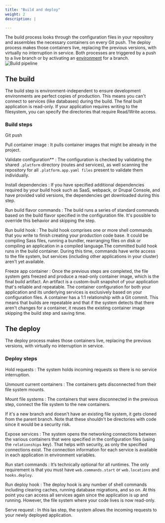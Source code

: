 ```yaml
---
title: "Build and deploy"
weight: 2
description: |

---
```

The build process looks through the configuration files in your repository and assembles the necessary containers on every Git push.
The deploy process makes those containers live, replacing the previous versions, with virtually no interruption in service.
Both processes are triggered by a push to a live branch or by activating an [environment](/administration/web/environments.md) for a branch.
![Build pipeline](/images/workflow/build-pipeline.svg "0.50")

## The build

The build step is environment-independent to ensure development environments are perfect copies of production.
This means you can't connect to services (like databases) during the build.
The final built application is read-only.
If your application requires writing to the filesystem, you can specify the directories that require Read/Write access.


### Build steps

Git push

Pull container image
: It pulls container images that might be already in the project.

Validate configuration**
: The configuration is checked by validating the shared `.platform` directory (routes and services), as well scanning the repository for all `.platform.app.yaml files` present to validate them individually.

Install dependencies
: If you have specified additional dependencies required by your build hook such as SaaS, webpack, or Drupal Console, and have provided valid versions, the dependencies get downloaded during this step.

Run build flavor commands
: The build runs a series of standard commands based on the build flavor specified in the configuration file.
It's possible to override this behavior and skipping the step.

Run build hook
: The build hook comprises one or more shell commands that you write to finish creating your production code base.
It could be compiling Sass files, running a bundler, rearranging files on disk or compiling an application in a compiled language.The committed build hook runs in the build container. During this time, commands have write access to the file system, but services (including other applications in your cluster) aren't yet available.

Freeze app container
: Once the previous steps are completed, the file system gets freezed and produce a read-only container image, which is the final build artifact. An artifact is a custom-built snapshot of your application that's reliable and repeatable.
The container configuration for both your application and its underlying services is exclusively based on your configuration files.
A container has a 1:1 relationship with a Git commit.
This means that builds are repeatable and that if the system detects that there aren't changes for a container,
it reuses the existing container image skipping the build step and saving time.


## The deploy
The deploy process makes those containers live, replacing the previous versions, with virtually no interruption in service.


### Deploy steps

Hold requests
: The system holds incoming requests so there is no service interruption.

Unmount current containers
: The containers gets disconnected from their file system mounts.

Mount file systems
: The containers that were disconnected in the previous step, connect the file system to the new containers.

If it's a new branch and doesn't have an existing file system, it gets cloned from the parent branch.
Note that these shouldn't be directories with code since it would be a security risk.

Expose services
: The system opens the networking connections between the various containers that were specified in the configuration files (using the `relationships` key).
That helps with security, as only the specified connections exist.
The connection information for each service is available in each application in environment variables.

Run start commands
: It’s technically optional for all runtimes. The only requirement is that you must have `web.commands.start` or `web.locations` and `hooks.deploy`.

Run deploy hook
: The deploy hook is any number of shell commands including clearing caches, running database migrations, and so on. At this point you can access all services again since the application is up and running.
However, the file system where your code lives is now read-only.

Serve request
: In this las step, the system allows the incoming requests to your newly deployed application.
